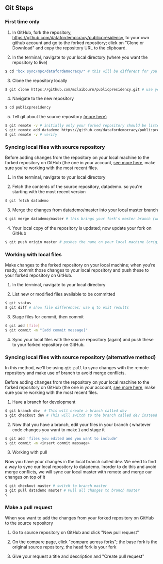 ## Git Steps

### First time only

1. In GitHub, fork the repository, https://github.com/datafordemocracy/publicpresidency, to your own github account and go to the forked repository; click on "Clone or Download" and copy the repository URL to the clipboard.

2. In the terminal, navigate to your local directory (where you want the repository to live)

```sh
$ cd "box sync/mpc/datafordemocracy/" # this will be different for you
```

3. Clone the repository locally

```sh
$ git clone https://github.com/mclaibourn/publicpresidency.git # use your GitHub name/url
```

4. Navigate to the new repository

```sh
$ cd publicpresidency
```

5. Tell git about the source repository [(more here)](https://help.github.com/articles/configuring-a-remote-for-a-fork/)

```sh
$ git remote -v # initially only your forked repository should be listed
$ git remote add datademo https://github.com/datafordemocracy/publicpresidency.git # datademo is a name we provided to reference the source repository
$ git remote -v # verify
```

### Syncing local files with source repository

Before adding changes from the repository on your local machine to the forked repository on GitHub (the one in your account,
[see more here](https://help.github.com/articles/syncing-a-fork/), make sure you're working with the most recent files.

1. In the terminal, navigate to your local directory

2. Fetch the contents of the source repository, datademo. so you're starting with the most recent version

```sh
$ git fetch datademo
```

3. Merge the changes from datademo/master into your local master branch

```sh
$ git merge datademo/master # this brings your fork's master branch (working directory) in sync with the source repository's master branch)
```

4. Your local copy of the repository is updated; now update your fork on GitHub

```sh
$ git push origin master # pushes the name on your local machine (origin) to a branch on your GitHub page (master)
```

### Working with local files

Make changes to the forked repository on your local machine; when you're ready, commit those changes to your local repository and push these to your forked repository on GitHub.

1. In the terminal, navigate to your local directory

2. List new or modified files available to be committed

```sh
$ git status
$ git diff # show file differences; use q to exit results
```

3. Stage files for commit, then commit

```sh
$ git add [file]
$ git commit -m "[add commit message]"
```

4. Sync your local files with the source repository (again) and push these to your forked repository on GitHub.

### Syncing local files with source repository (alternative method)

In this method, we'll be using ```git pull``` to sync changes with the remote repository and make use of branch to avoid
merge conflicts.

Before adding changes from the repository on your local machine to the forked repository on GitHub (the one in your account, [see more here](https://help.github.com/articles/syncing-a-fork/), make sure you're working with the most recent files.

1. Have a branch for development
```sh
$ git branch dev  # This will create a branch called dev
$ git checkout dev # This will switch to the branch called dev instead of master

```
2. Now that you have a branch, edit your files in your branch ( whatever code changes you want to make ) and stage it

```sh
$ git add 'files you edited and you want to include'
$ git commit -m <insert commit message>
```

3. Working with pull

Now you have your changes in the local branch called dev. We need to find a way to sync our local repository to
datademo. Inorder to do this and avoid merge conflicts, we will sync our local master with remote and merge our changes
on top of it

```sh
$ git checkout master # switch to branch master
$ git pull datademo master # Pull all changes to branch master
$ 
```



### Make a pull request
When you want to add the changes from your forked repository on GitHub to the source repository

1. Go to source repository on GitHub and click "New pull request"

2. On the compare page, click "compare across forks"; the base fork is the original source repository, the head fork is your fork

3. Give your request a title and description and "Create pull request"
